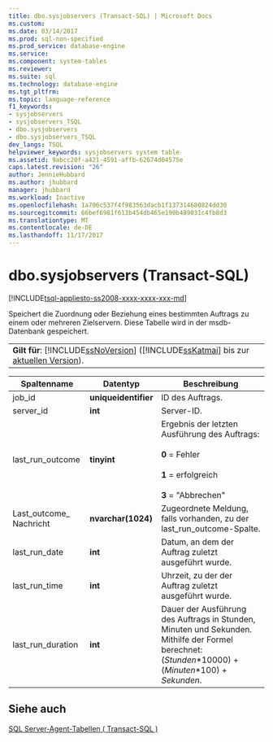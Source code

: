 ```yaml
---
title: dbo.sysjobservers (Transact-SQL) | Microsoft Docs
ms.custom: 
ms.date: 03/14/2017
ms.prod: sql-non-specified
ms.prod_service: database-engine
ms.service: 
ms.component: system-tables
ms.reviewer: 
ms.suite: sql
ms.technology: database-engine
ms.tgt_pltfrm: 
ms.topic: language-reference
f1_keywords:
- sysjobservers
- sysjobservers_TSQL
- dbo.sysjobservers
- dbo.sysjobservers_TSQL
dev_langs: TSQL
helpviewer_keywords: sysjobservers system table
ms.assetid: 9abcc20f-a421-4591-affb-62674d04575e
caps.latest.revision: "26"
author: JennieHubbard
ms.author: jhubbard
manager: jhubbard
ms.workload: Inactive
ms.openlocfilehash: 1a706c537f4f983563dacb1f137314680824dd30
ms.sourcegitcommit: 66bef6981f613b454db465e190b489031c4fb8d3
ms.translationtype: MT
ms.contentlocale: de-DE
ms.lasthandoff: 11/17/2017
---
```

# <a name="dbosysjobservers-transact-sql"></a>dbo.sysjobservers (Transact-SQL)
[!INCLUDE[tsql-appliesto-ss2008-xxxx-xxxx-xxx-md](../../includes/tsql-appliesto-ss2008-xxxx-xxxx-xxx-md.md)]

  Speichert die Zuordnung oder Beziehung eines bestimmten Auftrags zu einem oder mehreren Zielservern. Diese Tabelle wird in der msdb-Datenbank gespeichert.  
  
||  
|-|  
|**Gilt für**: [!INCLUDE[ssNoVersion](../../includes/ssnoversion-md.md)] ([!INCLUDE[ssKatmai](../../includes/sskatmai-md.md)] bis zur [aktuellen Version](http://go.microsoft.com/fwlink/p/?LinkId=299658)).|  
  
|Spaltenname|Datentyp|Beschreibung|  
|-----------------|---------------|-----------------|  
|job_id|**uniqueidentifier**|ID des Auftrags.|  
|server_id|**int**|Server-ID.|  
|last_run_outcome|**tinyint**|Ergebnis der letzten Ausführung des Auftrags:<br /><br /> **0** = Fehler<br /><br /> **1** = erfolgreich<br /><br /> **3** = "Abbrechen"|  
|Last_outcome_ Nachricht|**nvarchar(1024)**|Zugeordnete Meldung, falls vorhanden, zu der last_run_outcome-Spalte.|  
|last_run_date|**int**|Datum, an dem der Auftrag zuletzt ausgeführt wurde.|  
|last_run_time|**int**|Uhrzeit, zu der der Auftrag zuletzt ausgeführt wurde.|  
|last_run_duration|**int**|Dauer der Ausführung des Auftrags in Stunden, Minuten und Sekunden. Mithilfe der Formel berechnet: (*Stunden*\*10000) + (*Minuten*\*100) + *Sekunden*.|  
  
## <a name="see-also"></a>Siehe auch  
 [SQL Server-Agent-Tabellen &#40; Transact-SQL &#41;](../../relational-databases/system-tables/sql-server-agent-tables-transact-sql.md)  
  
  
